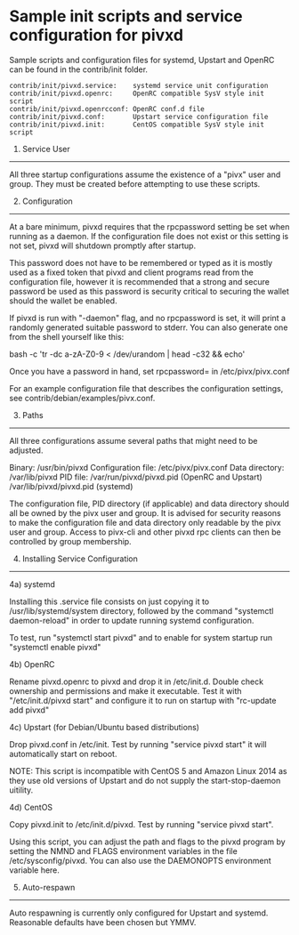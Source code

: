 Sample init scripts and service configuration for pivxd
==========================================================

Sample scripts and configuration files for systemd, Upstart and OpenRC
can be found in the contrib/init folder.

    contrib/init/pivxd.service:    systemd service unit configuration
    contrib/init/pivxd.openrc:     OpenRC compatible SysV style init script
    contrib/init/pivxd.openrcconf: OpenRC conf.d file
    contrib/init/pivxd.conf:       Upstart service configuration file
    contrib/init/pivxd.init:       CentOS compatible SysV style init script

1. Service User
---------------------------------

All three startup configurations assume the existence of a "pivx" user
and group.  They must be created before attempting to use these scripts.

2. Configuration
---------------------------------

At a bare minimum, pivxd requires that the rpcpassword setting be set
when running as a daemon.  If the configuration file does not exist or this
setting is not set, pivxd will shutdown promptly after startup.

This password does not have to be remembered or typed as it is mostly used
as a fixed token that pivxd and client programs read from the configuration
file, however it is recommended that a strong and secure password be used
as this password is security critical to securing the wallet should the
wallet be enabled.

If pivxd is run with "-daemon" flag, and no rpcpassword is set, it will
print a randomly generated suitable password to stderr.  You can also
generate one from the shell yourself like this:

bash -c 'tr -dc a-zA-Z0-9 < /dev/urandom | head -c32 && echo'

Once you have a password in hand, set rpcpassword= in /etc/pivx/pivx.conf

For an example configuration file that describes the configuration settings,
see contrib/debian/examples/pivx.conf.

3. Paths
---------------------------------

All three configurations assume several paths that might need to be adjusted.

Binary:              /usr/bin/pivxd
Configuration file:  /etc/pivx/pivx.conf
Data directory:      /var/lib/pivxd
PID file:            /var/run/pivxd/pivxd.pid (OpenRC and Upstart)
                     /var/lib/pivxd/pivxd.pid (systemd)

The configuration file, PID directory (if applicable) and data directory
should all be owned by the pivx user and group.  It is advised for security
reasons to make the configuration file and data directory only readable by the
pivx user and group.  Access to pivx-cli and other pivxd rpc clients
can then be controlled by group membership.

4. Installing Service Configuration
-----------------------------------

4a) systemd

Installing this .service file consists on just copying it to
/usr/lib/systemd/system directory, followed by the command
"systemctl daemon-reload" in order to update running systemd configuration.

To test, run "systemctl start pivxd" and to enable for system startup run
"systemctl enable pivxd"

4b) OpenRC

Rename pivxd.openrc to pivxd and drop it in /etc/init.d.  Double
check ownership and permissions and make it executable.  Test it with
"/etc/init.d/pivxd start" and configure it to run on startup with
"rc-update add pivxd"

4c) Upstart (for Debian/Ubuntu based distributions)

Drop pivxd.conf in /etc/init.  Test by running "service pivxd start"
it will automatically start on reboot.

NOTE: This script is incompatible with CentOS 5 and Amazon Linux 2014 as they
use old versions of Upstart and do not supply the start-stop-daemon uitility.

4d) CentOS

Copy pivxd.init to /etc/init.d/pivxd. Test by running "service pivxd start".

Using this script, you can adjust the path and flags to the pivxd program by
setting the NMND and FLAGS environment variables in the file
/etc/sysconfig/pivxd. You can also use the DAEMONOPTS environment variable here.

5. Auto-respawn
-----------------------------------

Auto respawning is currently only configured for Upstart and systemd.
Reasonable defaults have been chosen but YMMV.
